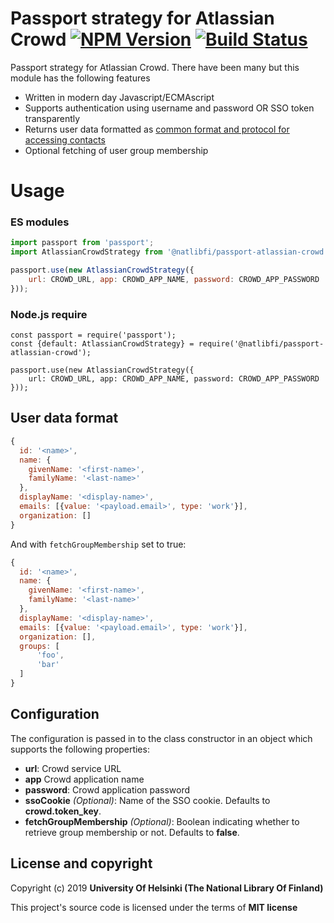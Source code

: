 # Passport strategy for Atlassian Crowd  [![NPM Version](https://img.shields.io/npm/v/@natlibfi/passport-atlassian-crowd.svg)](https://npmjs.org/package/@natlibfi/passport-atlassian-crowd) [![Build Status](https://travis-ci.org/NatLibFi/passport-atlassian-crowd-js.svg)](https://travis-ci.org/NatLibFi/passport-atlassian-crowd-js)

Passport strategy for Atlassian Crowd. There have been many but this module has the following features
- Written in modern day Javascript/ECMAscript
- Supports authentication using username and password OR SSO token transparently
- Returns user data formatted as [common format and protocol for accessing contacts](https://tools.ietf.org/html/draft-smarr-vcarddav-portable-contacts-00)
- Optional fetching of user group membership

# Usage
### ES modules
```js
import passport from 'passport';
import AtlassianCrowdStrategy from '@natlibfi/passport-atlassian-crowd';

passport.use(new AtlassianCrowdStrategy({
    url: CROWD_URL, app: CROWD_APP_NAME, password: CROWD_APP_PASSWORD
}));
```
### Node.js require
```
const passport = require('passport');
const {default: AtlassianCrowdStrategy} = require('@natlibfi/passport-atlassian-crowd');

passport.use(new AtlassianCrowdStrategy({
    url: CROWD_URL, app: CROWD_APP_NAME, password: CROWD_APP_PASSWORD
}));
```
## User data format
```js
{
  id: '<name>',
  name: {
    givenName: '<first-name>',
	familyName: '<last-name>'
  },
  displayName: '<display-name>',
  emails: [{value: '<payload.email>', type: 'work'}],
  organization: []
}
```
And with `fetchGroupMembership` set to true:
```js
{
  id: '<name>',
  name: {
    givenName: '<first-name>',
	familyName: '<last-name>'
  },
  displayName: '<display-name>',
  emails: [{value: '<payload.email>', type: 'work'}],
  organization: [],
  groups: [
      'foo',
      'bar'
  ]
}
```
## Configuration
The configuration is passed in to the class constructor in an object which supports the following properties:
- **url**: Crowd service URL
- **app** Crowd application name
- **password**: Crowd application password
- **ssoCookie** *(Optional)*: Name of the SSO cookie. Defaults to **crowd.token_key**.
- **fetchGroupMembership** *(Optional)*: Boolean indicating whether to retrieve group membership or not. Defaults to **false**.

## License and copyright

Copyright (c) 2019 **University Of Helsinki (The National Library Of Finland)**

This project's source code is licensed under the terms of **MIT license**

